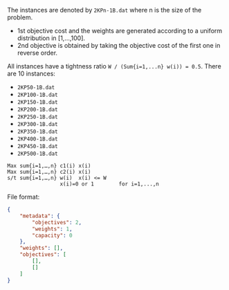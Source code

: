 The instances are denoted by `2KPn-1B.dat` where n is the size of the problem.
- 1st objective cost and the weights are generated according to a uniform distribution in [1,...,100].
- 2nd objective is obtained by taking the objective cost of the first one in reverse order.

All instances have a tightness ratio `W / (Sum{i=1,...n} w(i)) = 0.5`.
There are 10 instances:
- `2KP50-1B.dat`
- `2KP100-1B.dat`
- `2KP150-1B.dat`
- `2KP200-1B.dat`
- `2KP250-1B.dat`
- `2KP300-1B.dat`
- `2KP350-1B.dat`
- `2KP400-1B.dat`
- `2KP450-1B.dat`
- `2KP500-1B.dat`


```
Max sum{i=1,…,n} c1(i) x(i)
Max sum{i=1,…,n} c2(i) x(i)
s/t sum{i=1,…,n} w(i)  x(i) <= W
                 x(i)=0 or 1        for i=1,...,n
```

File format:
```json
{
    "metadata": {
        "objectives": 2,
        "weights": 1,
        "capacity": 0
    },
    "weights": [],
    "objectives": [
        [],
        []
    ]
}
```

